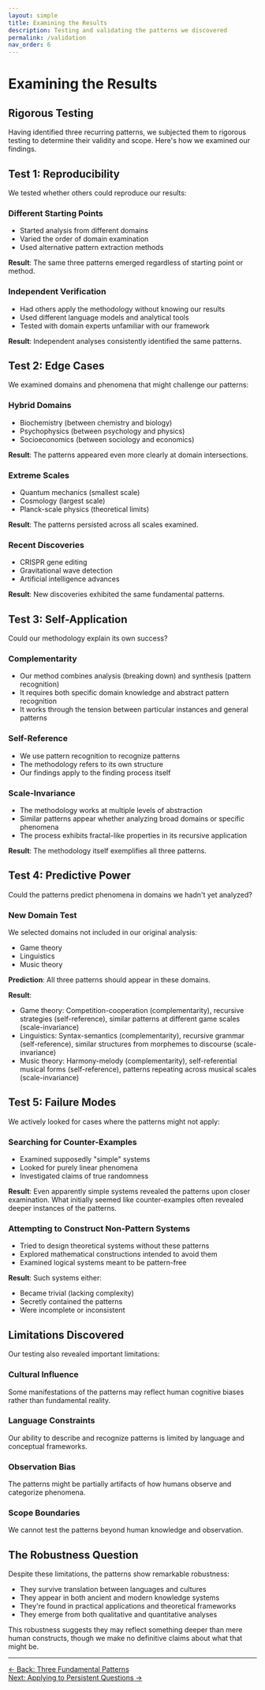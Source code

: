 ```yaml
---
layout: simple
title: Examining the Results
description: Testing and validating the patterns we discovered
permalink: /validation
nav_order: 6
---
```


# Examining the Results

## Rigorous Testing

Having identified three recurring patterns, we subjected them to rigorous testing to determine their validity and scope. Here's how we examined our findings.

## Test 1: Reproducibility

We tested whether others could reproduce our results:

### Different Starting Points
- Started analysis from different domains
- Varied the order of domain examination
- Used alternative pattern extraction methods

**Result**: The same three patterns emerged regardless of starting point or method.

### Independent Verification
- Had others apply the methodology without knowing our results
- Used different language models and analytical tools
- Tested with domain experts unfamiliar with our framework

**Result**: Independent analyses consistently identified the same patterns.

## Test 2: Edge Cases

We examined domains and phenomena that might challenge our patterns:

### Hybrid Domains
- Biochemistry (between chemistry and biology)
- Psychophysics (between psychology and physics)  
- Socioeconomics (between sociology and economics)

**Result**: The patterns appeared even more clearly at domain intersections.

### Extreme Scales
- Quantum mechanics (smallest scale)
- Cosmology (largest scale)
- Planck-scale physics (theoretical limits)

**Result**: The patterns persisted across all scales examined.

### Recent Discoveries
- CRISPR gene editing
- Gravitational wave detection
- Artificial intelligence advances

**Result**: New discoveries exhibited the same fundamental patterns.

## Test 3: Self-Application

Could our methodology explain its own success?

### Complementarity
- Our method combines analysis (breaking down) and synthesis (pattern recognition)
- It requires both specific domain knowledge and abstract pattern recognition
- It works through the tension between particular instances and general patterns

### Self-Reference
- We use pattern recognition to recognize patterns
- The methodology refers to its own structure
- Our findings apply to the finding process itself

### Scale-Invariance
- The methodology works at multiple levels of abstraction
- Similar patterns appear whether analyzing broad domains or specific phenomena
- The process exhibits fractal-like properties in its recursive application

**Result**: The methodology itself exemplifies all three patterns.

## Test 4: Predictive Power

Could the patterns predict phenomena in domains we hadn't yet analyzed?

### New Domain Test
We selected domains not included in our original analysis:
- Game theory
- Linguistics
- Music theory

**Prediction**: All three patterns should appear in these domains.

**Result**: 
- Game theory: Competition-cooperation (complementarity), recursive strategies (self-reference), similar patterns at different game scales (scale-invariance)
- Linguistics: Syntax-semantics (complementarity), recursive grammar (self-reference), similar structures from morphemes to discourse (scale-invariance)  
- Music theory: Harmony-melody (complementarity), self-referential musical forms (self-reference), patterns repeating across musical scales (scale-invariance)

## Test 5: Failure Modes

We actively looked for cases where the patterns might not apply:

### Searching for Counter-Examples
- Examined supposedly "simple" systems
- Looked for purely linear phenomena
- Investigated claims of true randomness

**Result**: Even apparently simple systems revealed the patterns upon closer examination. What initially seemed like counter-examples often revealed deeper instances of the patterns.

### Attempting to Construct Non-Pattern Systems
- Tried to design theoretical systems without these patterns
- Explored mathematical constructions intended to avoid them
- Examined logical systems meant to be pattern-free

**Result**: Such systems either:
- Became trivial (lacking complexity)
- Secretly contained the patterns
- Were incomplete or inconsistent

## Limitations Discovered

Our testing also revealed important limitations:

### Cultural Influence
Some manifestations of the patterns may reflect human cognitive biases rather than fundamental reality.

### Language Constraints
Our ability to describe and recognize patterns is limited by language and conceptual frameworks.

### Observation Bias
The patterns might be partially artifacts of how humans observe and categorize phenomena.

### Scope Boundaries
We cannot test the patterns beyond human knowledge and observation.

## The Robustness Question

Despite these limitations, the patterns show remarkable robustness:
- They survive translation between languages and cultures
- They appear in both ancient and modern knowledge systems
- They're found in practical applications and theoretical frameworks
- They emerge from both qualitative and quantitative analyses

This robustness suggests they may reflect something deeper than mere human constructs, though we make no definitive claims about what that might be.

---

[← Back: Three Fundamental Patterns](findings.html)  
[Next: Applying to Persistent Questions →](applications.html)